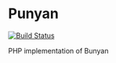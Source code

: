 # Punyan

[![Build Status](https://travis-ci.com/zalora/punyan.svg?token=xVdK7vmHNmWkzySFLTpU&branch=master)](https://travis-ci.com/zalora/punyan)

PHP implementation of Bunyan
